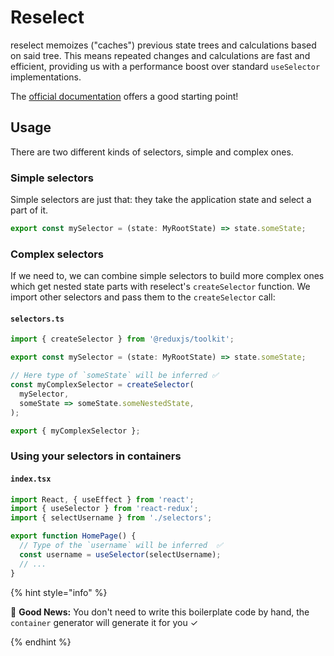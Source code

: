 # Reselect

reselect memoizes ("caches") previous state trees and calculations based on said
tree. This means repeated changes and calculations are fast and efficient,
providing us with a performance boost over standard `useSelector`
implementations.

The [official documentation](https://github.com/reactjs/reselect)
offers a good starting point!

## Usage

There are two different kinds of selectors, simple and complex ones.

### Simple selectors

Simple selectors are just that: they take the application state and select a
part of it.

```ts
export const mySelector = (state: MyRootState) => state.someState;
```

### Complex selectors

If we need to, we can combine simple selectors to build more complex ones which
get nested state parts with reselect's `createSelector` function. We import other
selectors and pass them to the `createSelector` call:

#### `selectors.ts`

```ts
import { createSelector } from '@reduxjs/toolkit';

export const mySelector = (state: MyRootState) => state.someState;

// Here type of `someState` will be inferred ✅
const myComplexSelector = createSelector(
  mySelector,
  someState => someState.someNestedState,
);

export { myComplexSelector };
```

### Using your selectors in containers

#### `index.tsx`

```ts
import React, { useEffect } from 'react';
import { useSelector } from 'react-redux';
import { selectUsername } from './selectors';

export function HomePage() {
  // Type of the `username` will be inferred  ✅
  const username = useSelector(selectUsername);
  // ...
}
```

{% hint style="info" %}

🎉 **Good News:** You don't need to write this boilerplate code by hand, the `container` generator will generate it for you ✓

{% endhint %}
